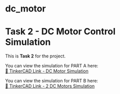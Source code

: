 # dc_motor

# Task 2 - DC Motor Control Simulation

This is **Task 2** for the project.

You can view the simulation for PART A here:  
[🔗 TinkerCAD Link - DC Motor Simulation](https://www.tinkercad.com/things/7ghRDbNWXZY-horizon-dc-motor?sharecode=nytaZ84miRDmLJGYN4s8WZE83iSvzYbvrsfLffoJHc0)



You can view the simulation for PART B here:  
[🔗 TinkerCAD Link - 2 DC Motors Simulation](https://www.tinkercad.com/things/2eC5OJ2g4JH-horizon-part-b?sharecode=DmmB1zTAIzjhsMMrP2Wjvrlg9VuR5EDzWlUA1eqVWEc)

